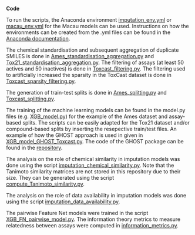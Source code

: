 **Code**

To run the scripts, the Anaconda environment [imputation_env.yml](imputation_env.yml) or [macau_env.yml](macau_env.yml) for the Macau models can be used. Instructions on how the environments can be created from the .yml files can be found in the [Anaconda documentation](https://conda.io/projects/conda/en/latest/user-guide/tasks/manage-environments.html#creating-an-environment-from-an-environment-yml-file). 


The chemical standardisation and subsequent aggregation of duplicate SMILES is done in [Ames_standardisation_aggregation.py](Ames_standardisation_aggregation.py) and [Tox21_standardisation_aggregation.py](Tox21_standardisation_aggregation.py). The filtering of assays (at least 50 actives and 50 inactives) is done in [Toxcast_filtering.py](Toxcast_filtering.py). The filtering used to artificially increased the sparsity in the ToxCast dataset is done in [Toxcast_sparsity_filtering.py](Toxcast_sparsity_filtering.py). 

The generation of train-test splits is done in [Ames_splitting.py](Ames_splitting.py) and [Toxcast_splitting.py](Toxcast_splitting.py).

The training of the machine learning models can be found in the model.py files (e.g. [XGB_model.py](XGB_model.py)) for the example of the Ames dataset and assay-based splits. The scripts can be easily adapted for the Tox21 dataset and/or compound-based splits by inserting the resepective train/test files. An example of how the GHOST approach is used in given in [XGB_model_GHOST_Toxcast.py](XGB_model_GHOST_Toxcast.py). The code of the GHOST package can be found in the [repository](https://github.com/rinikerlab/GHOST).

The analysis on the role of chemical similarity in imputation models was done using the script [imputation_chemical_similarity.py](imputation_chemical_similarity). Note that the Tanimoto similarity matrices are not stored in this repository due to their size. They can be generated using the script [compute_Tanimoto_similarity.py](compute_Tanimoto_similarity.py).

The analysis on the role of data availability in imputation models was done using the script [imputation_data_availability.py](imputation_data_availability.py).

The pairwise Feature Net models were trained in the script [XGB_FN_pairwise_model.py](XGB_FN_pairwise_model.py). The information theory metrics to measure relatedness between assays were computed in [information_metrics.py](information_metrics.py).
